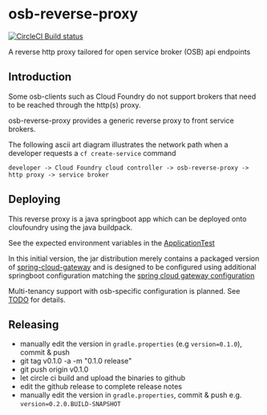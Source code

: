 
# osb-reverse-proxy

[![CircleCI Build status](https://circleci.com/gh/orange-cloudfoundry/osb-reverse-proxy.svg?style=svg)](https://app.circleci.com/pipelines/github/orange-cloudfoundry/osb-reverse-proxy)

A reverse http proxy tailored for open service broker (OSB) api endpoints

## Introduction

Some osb-clients such as Cloud Foundry do not support brokers that need to be reached through the http(s) proxy. 

osb-reverse-proxy provides a generic reverse proxy to front service brokers. 

The following ascii art diagram illustrates the network path when a developer requests a `cf create-service` command

```
developer -> Cloud Foundry cloud controller -> osb-reverse-proxy -> http proxy -> service broker  
```

## Deploying 

This reverse proxy is a java springboot app which can be deployed onto cloufoundry using the java buildpack.

See the expected environment variables in the [ApplicationTest](src/test/java/com/orange/oss/osbreverseproxy/ApplicationTest.java)

In this initial version, the jar distribution merely contains a packaged version of [spring-cloud-gateway](https://cloud.spring.io/spring-cloud-gateway/reference/html) and is designed to be configured using additional springboot configuration matching the [spring cloud gateway configuration](https://cloud.spring.io/spring-cloud-gateway/reference/html/#configuring-route-predicate-factories-and-gateway-filter-factories)

Multi-tenancy support with osb-specific configuration is planned. See [TODO](TODO.md) for details. 

## Releasing

* manually edit the version in `gradle.properties` (e.g `version=0.1.0`), commit & push
* git tag v0.1.0 -a -m "0.1.0 release"
* git push origin  v0.1.0
* let circle ci build and upload the binaries to github
* edit the github release to complete release notes
* manually edit the version in `gradle.properties`, commit & push e.g. `version=0.2.0.BUILD-SNAPSHOT`
